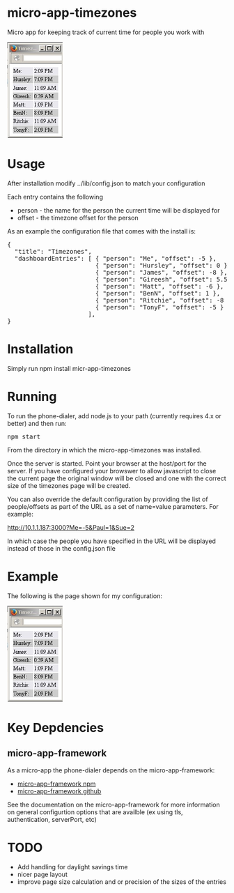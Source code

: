 # micro-app-timezones

Micro app for keeping track of current time for people you work with

![sample timezones page](https://raw.githubusercontent.com/mhdawson/micro-app-timezones/master/pictures/timezones-window.jpg)

# Usage

After installation modify ../lib/config.json to match your configuration

Each entry contains the following

* person - the name for the person the current time will be displayed for
* offset - the timezone offset for the person

As an example the configuration file that comes with the install is:

<PRE>
{
  "title": "Timezones",
  "dashboardEntries": [ { "person": "Me", "offset": -5 },
                        { "person": "Hursley", "offset": 0 },
                        { "person": "James", "offset": -8 },
                        { "person": "Gireesh", "offset": 5.5  },
                        { "person": "Matt", "offset": -6 },
                        { "person": "BenN", "offset": 1 },
                        { "person": "Ritchie", "offset": -8 },
                        { "person": "TonyF", "offset": -5 }
                      ],
}
</PRE>

# Installation

Simply run npm install micr-app-timezones

# Running

To run the phone-dialer, add node.js to your path (currently requires 4.x or better) and
then run:

<PRE>
npm start
</PRE>

From the directory in which the micro-app-timezones was installed.

Once the server is started. Point your browser at the host/port for the server.
If you have configured your browswer to allow javascript to close the current page
the original window will be closed and one with the correct size of the timezones page
will be created.

You can also override the default configuration by providing the list of people/offsets
as part of the URL as a set of name=value parameters.  For example:

http://10.1.1.187:3000?Me=-5&Paul=1&Sue=2

In which case the people you have specified in the URL will be displayed instead of
those in the config.json file


# Example

The following is the page shown for my configuration:

![sample timezones page](https://raw.githubusercontent.com/mhdawson/micro-app-timezones/master/pictures/timezones-window.jpg)

# Key Depdencies

## micro-app-framework
As a micro-app the phone-dialer depends on the micro-app-framework:

* [micro-app-framework npm](https://www.npmjs.com/package/micro-app-framework)
* [micro-app-framework github](https://github.com/mhdawson/micro-app-framework)

See the documentation on the micro-app-framework for more information on general
configurtion options that are availble (ex using tls, authentication, serverPort, etc)

# TODO

* Add handling for daylight savings time
* nicer page layout
* improve page size calculation and or precision of the sizes of the entries
